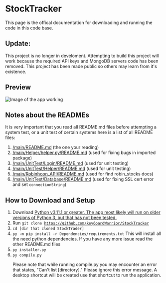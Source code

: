 <!DOCTYPE html>
 <html lang="en-US">
<body>

<h1>StockTracker</h1>
<p>This page is the offical documentation for downloading and running the code in this code base.</p>
<h2>Update:</h2>
<p>This project is no longer in develoment. Attempting to build this project will work because the required API keys and MongoDB servers code has been removed. This project has been made public so others may learn from it's existence.</p>

<h2>Preview</h2>
<img src="https://github.com/user-attachments/assets/afdd8c67-445b-49b8-aad0-a66940fecdfe" alt="Image of the app working" />

<h2>Notes about the READMEs</h2>
<p>It is very important that you read all README.md files before attempting a system test, or a unit test of certain systems here is a list of all README files:</p>

<ol>
 <li><a href="https://github.com/key6oardWarrior/StockTracker/blob/main/README.md">/main/README.md</a> (the one your reading)</li>
 <li><a href="https://github.com/key6oardWarrior/StockTracker/blob/main/Helper/README.md">/main/Helper/helper.py/README.md</a> (used for fixing bugs in imported package)</li>
 <li><a href="https://github.com/key6oardWarrior/StockTracker/blob/main/UnitTest/Login/README.md">/main/UnitTest/Login/README.md</a> (used for unit testing)</li>
 <li><a href="https://github.com/key6oardWarrior/StockTracker/blob/main/UnitTest/Helper/README.md">/main/UnitTest/Helper/README.md</a> (used for unit testing)</li>
 <li><a href="https://github.com/key6oardWarrior/StockTracker/blob/main/Robinhood_API/README.md">/main/Robinhoon_API/README.md</a> (used for find robin_stocks docs)</li>
 <li><a href="https://github.com/key6oardWarrior/StockTracker/blob/main/UnitTest/Database/README.md">/main/UnitTest/Database/README.md</a> (used for fixing SSL cert error and set <code>connectionString</code>)</li>
</ol>

<h2>How to Download and Setup</h2>
<ol>
	<li>Download <a href="https://www.python.org/downloads/release/python-3111/">Python v3.11.1 or greater. The app most likely will run on older versions of Python 3, but that has not been tested.</a></li>
	<li>Run <code>git clone <a href="https://github.com/key6oardWarrior/StockTracker">https://github.com/key6oardWarrior/StockTracker</a></code></li>
	<li><code>cd [dir that cloned StockTrader]</code></li>
	<li><code>py -m pip install -r Dependencies/requirements.txt</code> This will install all the need python dependencies. If you have any more issue read the other README.md files</li>
	<li><code>py installer.py</code></li>
	<li><code>py compile.py</code></li>
	<p>Please note that while running compile.py you may encounter an error that states, "Can't list [directory]." Please ignore this error message. A desktop shortcut will be created use that shortcut to run the application.</p>
</ol>

 </body>
<html>
